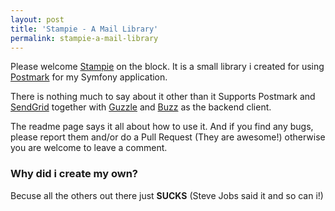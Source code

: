 ```yaml
---
layout: post
title: 'Stampie - A Mail Library'
permalink: stampie-a-mail-library
---
```


Please welcome [Stampie](http://github.com/henrikbjorn/Stampie) on the block. It is a small library
i created for using [Postmark](http://postmarkapp.com) for my Symfony application.

There is nothing much to say about it other than it Supports Postmark and [SendGrid](http://sendgrid.com)
together with [Guzzle](http://guzzlephp.org) and [Buzz](http://github.com/kriswallsmith/Buzz) as the backend
client.

The readme page says it all about how to use it. And if you find any bugs, please report them and/or
do a Pull Request (They are awesome!) otherwise you are welcome to leave a comment.

### Why did i create my own?

Becuse all the others out there just **SUCKS** (Steve Jobs said it and so can i!)
